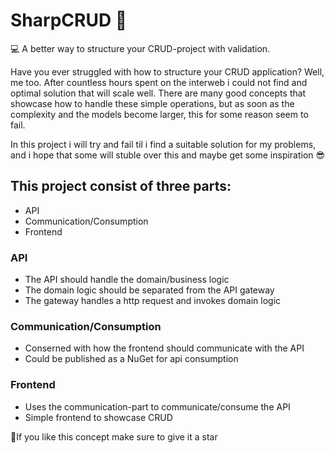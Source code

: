 # SharpCRUD 🧙
💻 A better way to structure your CRUD-project with validation.

Have you ever struggled with how to structure your CRUD application? Well, me too. 
After countless hours spent on the interweb i could not find and optimal solution that will scale well.
There are many good concepts that showcase how to handle these simple operations, but as soon as the complexity and 
the models become larger, this for some reason seem to fail.

In this project i will try and fail til i find a suitable solution for my problems, and i hope that some will stuble over this
and maybe get some inspiration 😎

## This project consist of three parts:
- API
- Communication/Consumption
- Frontend

### API
- The API should handle the domain/business logic
- The domain logic should be separated from the API gateway
- The gateway handles a http request and invokes domain logic

### Communication/Consumption
- Conserned with how the frontend should communicate with the API
- Could be published as a NuGet for api consumption

### Frontend
- Uses the communication-part to communicate/consume the API
- Simple frontend to showcase CRUD


🌟If you like this concept make sure to give it a star
